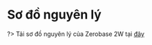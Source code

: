 <br>
<br>
<br>

# Sơ đồ nguyên lý

?> Tải sơ đồ nguyên lý của Zerobase 2W tại [đây](http://cdn.chipstack.vn/zerobase2w/schematic/Sch_Zerobase_2W.pdf)
